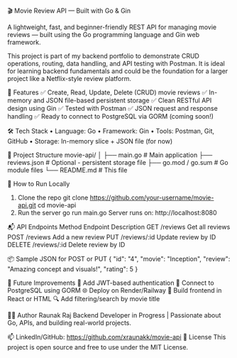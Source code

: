🎬 Movie Review API — Built with Go & Gin

A lightweight, fast, and beginner-friendly REST API for managing movie reviews — built using the Go programming language and Gin web framework.

This project is part of my backend portfolio to demonstrate CRUD operations, routing, data handling, and API testing with Postman. It is ideal for learning backend fundamentals and could be the foundation for a larger project like a Netflix-style review platform.

🚀 Features
✅ Create, Read, Update, Delete (CRUD) movie reviews
✅ In-memory and JSON file-based persistent storage
✅ Clean RESTful API design using Gin
✅ Tested with Postman
✅ JSON request and response handling
✅ Ready to connect to PostgreSQL via GORM (coming soon!)

🛠 Tech Stack
• Language: Go
• Framework: Gin
• Tools: Postman, Git, GitHub
• Storage: In-memory slice + JSON file (for now)

📁 Project Structure
movie-api/
│
├── main.go                 # Main application
├── reviews.json            # Optional - persistent storage file
├── go.mod / go.sum         # Go module files
└── README.md               # This file

🧪 How to Run Locally
1. Clone the repo
git clone https://github.com/your-username/movie-api.git
cd movie-api
2. Run the server
go run main.go
Server runs on:
http://localhost:8080

📬 API Endpoints
Method	Endpoint	Description
GET	/reviews	Get all reviews
POST	/reviews	Add a new review
PUT	/reviews/:id	Update review by ID
DELETE	/reviews/:id	Delete review by ID

📦 Sample JSON for POST or PUT
{
  "id": "4",
  "movie": "Inception",
  "review": "Amazing concept and visuals!",
  "rating": 5
}

📌 Future Improvements
🔐 Add JWT-based authentication
💾 Connect to PostgreSQL using GORM
🌐 Deploy on Render/Railway
🎨 Build frontend in React or HTML
🔍 Add filtering/search by movie title

🙋‍♂️ Author
Raunak Raj
Backend Developer in Progress | Passionate about Go, APIs, and building real-world projects.

📫 LinkedIn/GitHub: https://github.com/xraunakk/movie-api
📝 License
This project is open source and free to use under the MIT License.